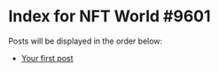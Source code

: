 # Index for NFT World #9601
Posts will be displayed in the order below:

- [Your first post](./001-first.md)


